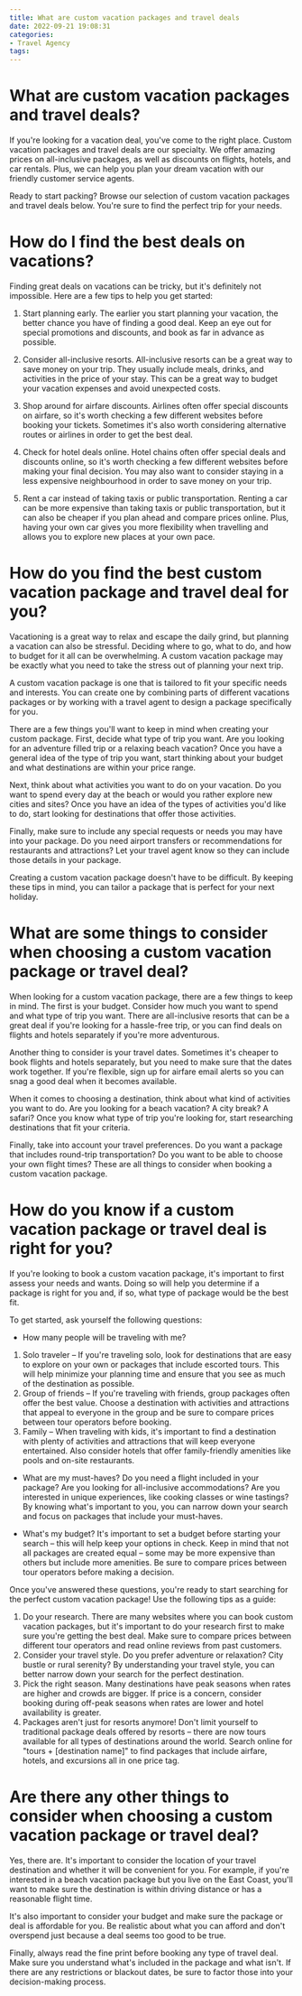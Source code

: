 ```yaml
---
title: What are custom vacation packages and travel deals
date: 2022-09-21 19:08:31
categories:
- Travel Agency
tags:
---
```



#  What are custom vacation packages and travel deals?

If you're looking for a vacation deal, you've come to the right place. Custom vacation packages and travel deals are our specialty. We offer amazing prices on all-inclusive packages, as well as discounts on flights, hotels, and car rentals. Plus, we can help you plan your dream vacation with our friendly customer service agents.

Ready to start packing? Browse our selection of custom vacation packages and travel deals below. You're sure to find the perfect trip for your needs.

#  How do I find the best deals on vacations?

Finding great deals on vacations can be tricky, but it's definitely not impossible. Here are a few tips to help you get started:

1) Start planning early. The earlier you start planning your vacation, the better chance you have of finding a good deal. Keep an eye out for special promotions and discounts, and book as far in advance as possible.

2) Consider all-inclusive resorts. All-inclusive resorts can be a great way to save money on your trip. They usually include meals, drinks, and activities in the price of your stay. This can be a great way to budget your vacation expenses and avoid unexpected costs.

3) Shop around for airfare discounts. Airlines often offer special discounts on airfare, so it's worth checking a few different websites before booking your tickets. Sometimes it's also worth considering alternative routes or airlines in order to get the best deal.

4) Check for hotel deals online. Hotel chains often offer special deals and discounts online, so it's worth checking a few different websites before making your final decision. You may also want to consider staying in a less expensive neighbourhood in order to save money on your trip.

5) Rent a car instead of taking taxis or public transportation. Renting a car can be more expensive than taking taxis or public transportation, but it can also be cheaper if you plan ahead and compare prices online. Plus, having your own car gives you more flexibility when travelling and allows you to explore new places at your own pace.

#  How do you find the best custom vacation package and travel deal for you?

Vacationing is a great way to relax and escape the daily grind, but planning a vacation can also be stressful. Deciding where to go, what to do, and how to budget for it all can be overwhelming. A custom vacation package may be exactly what you need to take the stress out of planning your next trip.

A custom vacation package is one that is tailored to fit your specific needs and interests. You can create one by combining parts of different vacations packages or by working with a travel agent to design a package specifically for you.

There are a few things you'll want to keep in mind when creating your custom package. First, decide what type of trip you want. Are you looking for an adventure filled trip or a relaxing beach vacation? Once you have a general idea of the type of trip you want, start thinking about your budget and what destinations are within your price range.

Next, think about what activities you want to do on your vacation. Do you want to spend every day at the beach or would you rather explore new cities and sites? Once you have an idea of the types of activities you'd like to do, start looking for destinations that offer those activities.

Finally, make sure to include any special requests or needs you may have into your package. Do you need airport transfers or recommendations for restaurants and attractions? Let your travel agent know so they can include those details in your package.

Creating a custom vacation package doesn't have to be difficult. By keeping these tips in mind, you can tailor a package that is perfect for your next holiday.

#  What are some things to consider when choosing a custom vacation package or travel deal?

When looking for a custom vacation package, there are a few things to keep in mind. The first is your budget. Consider how much you want to spend and what type of trip you want. There are all-inclusive resorts that can be a great deal if you're looking for a hassle-free trip, or you can find deals on flights and hotels separately if you're more adventurous.

Another thing to consider is your travel dates. Sometimes it's cheaper to book flights and hotels separately, but you need to make sure that the dates work together. If you're flexible, sign up for airfare email alerts so you can snag a good deal when it becomes available.

When it comes to choosing a destination, think about what kind of activities you want to do. Are you looking for a beach vacation? A city break? A safari? Once you know what type of trip you're looking for, start researching destinations that fit your criteria.

Finally, take into account your travel preferences. Do you want a package that includes round-trip transportation? Do you want to be able to choose your own flight times? These are all things to consider when booking a custom vacation package.

#  How do you know if a custom vacation package or travel deal is right for you?

If you're looking to book a custom vacation package, it's important to first assess your needs and wants. Doing so will help you determine if a package is right for you and, if so, what type of package would be the best fit.

To get started, ask yourself the following questions:

* How many people will be traveling with me?
1) Solo traveler – If you're traveling solo, look for destinations that are easy to explore on your own or packages that include escorted tours. This will help minimize your planning time and ensure that you see as much of the destination as possible.
2) Group of friends – If you're traveling with friends, group packages often offer the best value. Choose a destination with activities and attractions that appeal to everyone in the group and be sure to compare prices between tour operators before booking. 
3) Family – When traveling with kids, it's important to find a destination with plenty of activities and attractions that will keep everyone entertained. Also consider hotels that offer family-friendly amenities like pools and on-site restaurants. 

* What are my must-haves?
Do you need a flight included in your package? Are you looking for all-inclusive accommodations? Are you interested in unique experiences, like cooking classes or wine tastings? By knowing what's important to you, you can narrow down your search and focus on packages that include your must-haves. 

* What's my budget?
It's important to set a budget before starting your search – this will help keep your options in check. Keep in mind that not all packages are created equal – some may be more expensive than others but include more amenities. Be sure to compare prices between tour operators before making a decision. 

Once you've answered these questions, you're ready to start searching for the perfect custom vacation package! Use the following tips as a guide:

1) Do your research. There are many websites where you can book custom vacation packages, but it's important to do your research first to make sure you're getting the best deal. Make sure to compare prices between different tour operators and read online reviews from past customers. 
2) Consider your travel style. Do you prefer adventure or relaxation? City bustle or rural serenity? By understanding your travel style, you can better narrow down your search for the perfect destination. 
3) Pick the right season. Many destinations have peak seasons when rates are higher and crowds are bigger. If price is a concern, consider booking during off-peak seasons when rates are lower and hotel availability is greater. 
4) Packages aren't just for resorts anymore! Don't limit yourself to traditional package deals offered by resorts – there are now tours available for all types of destinations around the world. Search online for "tours + [destination name]" to find packages that include airfare, hotels, and excursions all in one price tag.

#  Are there any other things to consider when choosing a custom vacation package or travel deal?

Yes, there are. It's important to consider the location of your travel destination and whether it will be convenient for you. For example, if you're interested in a beach vacation package but you live on the East Coast, you'll want to make sure the destination is within driving distance or has a reasonable flight time.

It's also important to consider your budget and make sure the package or deal is affordable for you. Be realistic about what you can afford and don't overspend just because a deal seems too good to be true.

Finally, always read the fine print before booking any type of travel deal. Make sure you understand what's included in the package and what isn't. If there are any restrictions or blackout dates, be sure to factor those into your decision-making process.